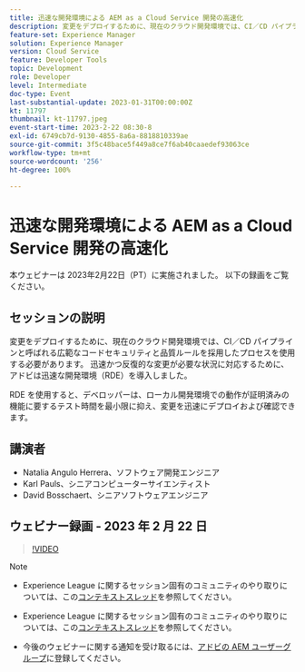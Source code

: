 ```yaml
---
title: 迅速な開発環境による AEM as a Cloud Service 開発の高速化
description: 変更をデプロイするために、現在のクラウド開発環境では、CI／CD パイプラインと呼ばれる広範なコードセキュリティと品質ルールを採用したプロセスを使用する必要があります。迅速かつ繰り返し変更が必要な状況のために、アドビは迅速な開発環境（RDE）を導入しました。RDE を使用すると、開発者は変更を迅速にデプロイしてレビューできるので、ローカル開発環境で動作することが証明されている機能をテストするために必要な時間を、最小限に抑えることができます。
feature-set: Experience Manager
solution: Experience Manager
version: Cloud Service
feature: Developer Tools
topic: Development
role: Developer
level: Intermediate
doc-type: Event
last-substantial-update: 2023-01-31T00:00:00Z
kt: 11797
thumbnail: kt-11797.jpeg
event-start-time: 2023-2-22 08:30-8
exl-id: 6749cb7d-9130-4855-8a6a-8818810339ae
source-git-commit: 3f5c48bace5f449a8ce7f6ab40caaedef93063ce
workflow-type: tm+mt
source-wordcount: '256'
ht-degree: 100%

---
```


# 迅速な開発環境による AEM as a Cloud Service 開発の高速化

本ウェビナーは 2023年2月22日（PT）に実施されました。 以下の録画をご覧ください。

## セッションの説明

変更をデプロイするために、現在のクラウド開発環境では、CI／CD パイプラインと呼ばれる広範なコードセキュリティと品質ルールを採用したプロセスを使用する必要があります。 迅速かつ反復的な変更が必要な状況に対応するために、アドビは迅速な開発環境（RDE）を導入しました。

RDE を使用すると、デベロッパーは、ローカル開発環境での動作が証明済みの機能に要するテスト時間を最小限に抑え、変更を迅速にデプロイおよび確認できます。

## 講演者

* Natalia Angulo Herrera、ソフトウェア開発エンジニア
* Karl Pauls、シニアコンピューターサイエンティスト
* David Bosschaert、シニアソフトウェアエンジニア

## ウェビナー録画 - 2023 年 2 月 22 日

>[!VIDEO](https://video.tv.adobe.com/v/3415876)

>[!NOTE]
>
>* Experience League に関するセッション固有のコミュニティのやり取りについては、この[コンテキストスレッド](http://bit.ly/3x1Cl8x)を参照してください。
>* Experience League に関するセッション固有のコミュニティのやり取りについては、この[コンテキストスレッド](https://bit.ly/3x1Cl8x)を参照してください。
>
>* 今後のウェビナーに関する通知を受け取るには、[アドビの AEM ユーザーグループ](https://aem-augs.adobe.com/)に登録してください。
